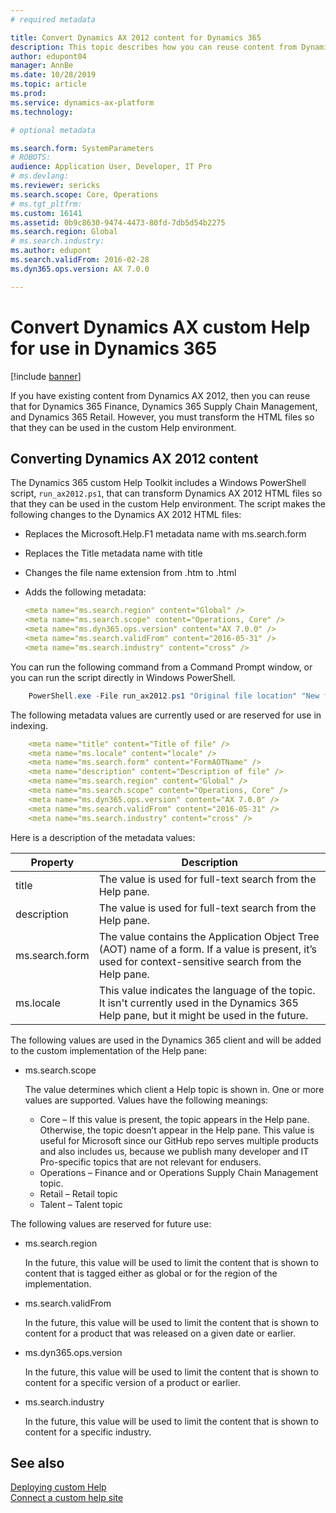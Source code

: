 ```yaml
---
# required metadata

title: Convert Dynamics AX 2012 content for Dynamics 365
description: This topic describes how you can reuse content from Dynamics AX for your Dynamics 365 solution. 
author: edupont04
manager: AnnBe
ms.date: 10/28/2019
ms.topic: article
ms.prod: 
ms.service: dynamics-ax-platform
ms.technology: 

# optional metadata

ms.search.form: SystemParameters
# ROBOTS: 
audience: Application User, Developer, IT Pro
# ms.devlang: 
ms.reviewer: sericks
ms.search.scope: Core, Operations
# ms.tgt_pltfrm: 
ms.custom: 16141
ms.assetid: 0b9c8630-9474-4473-80fd-7db5d54b2275
ms.search.region: Global
# ms.search.industry: 
ms.author: edupont
ms.search.validFrom: 2016-02-28
ms.dyn365.ops.version: AX 7.0.0

---
```


# Convert Dynamics AX custom Help for use in Dynamics 365

[!include [banner](../includes/banner.md)]

If you have existing content from Dynamics AX 2012, then you can reuse that for Dynamics 365 Finance, Dynamics 365 Supply Chain Management, and Dynamics 365 Retail. However, you must transform the HTML files so that they can be used in the custom Help environment.  

## Converting Dynamics AX 2012 content

The Dynamics 365 custom Help Toolkit includes a Windows PowerShell script, ```run_ax2012.ps1```, that can transform Dynamics AX 2012 HTML files so that they can be used in the custom Help environment. The script makes the following changes to the Dynamics AX 2012 HTML files:  

- Replaces the Microsoft.Help.F1 metadata name with ms.search.form  

- Replaces the Title metadata name with title  

- Changes the file name extension from .htm to .html  

- Adds the following metadata:  

    ```yaml
    <meta name="ms.search.region" content="Global" />  
    <meta name="ms.search.scope" content="Operations, Core" />  
    <meta name="ms.dyn365.ops.version" content="AX 7.0.0" />  
    <meta name="ms.search.validFrom" content="2016-05-31" />  
    <meta name="ms.search.industry" content="cross" />  
    ```

You can run the following command from a Command Prompt window, or you can run the script directly in Windows PowerShell.  

```powershell
    PowerShell.exe -File run_ax2012.ps1 "Original file location" "New file location"  
```

The following metadata values are currently used or are reserved for use in indexing.  

```yaml
    <meta name="title" content="Title of file" />  
    <meta name="ms.locale" content="locale" />  
    <meta name="ms.search.form" content="FormAOTName" />  
    <meta name="description" content="Description of file" />  
    <meta name="ms.search.region" content="Global" />  
    <meta name="ms.search.scope" content="Operations, Core" />  
    <meta name="ms.dyn365.ops.version" content="AX 7.0.0" />  
    <meta name="ms.search.validFrom" content="2016-05-31" />  
    <meta name="ms.search.industry" content="cross" />  
```

Here is a description of the metadata values:  

|Property  |Description  |
|----------|-------------|
|title | The value is used for full-text search from the Help pane. |
|description  | The value is used for full-text search from the Help pane.  |
|ms.search.form | The value contains the Application Object Tree (AOT) name of a form. If a value is present, it’s used for context-sensitive search from the Help pane. |
|ms.locale |This value indicates the language of the topic. It isn't currently used in the Dynamics 365 Help pane, but it might be used in the future.   |

The following values are used in the Dynamics 365 client and will be added to the custom implementation of the Help pane:  

- ms.search.scope

    The value determines which client a Help topic is shown in. One or more values are supported.
    Values have the following meanings:

    - Core – If this value is present, the topic appears in the Help pane. Otherwise, the topic doesn’t appear in the Help pane. This value is useful for Microsoft since our GitHub repo serves multiple products and also includes us, because we publish many developer and IT Pro-specific topics that are not relevant for endusers.
    - Operations – Finance and or Operations Supply Chain Management topic.
    - Retail – Retail topic
    - Talent – Talent topic

The following values are reserved for future use:

- ms.search.region

    In the future, this value will be used to limit the content that is shown to content that is tagged either as global or for the region of the implementation.
- ms.search.validFrom

    In the future, this value will be used to limit the content that is shown to content for a product that was released on a given date or earlier.
- ms.dyn365.ops.version

    In the future, this value will be used to limit the content that is shown to content for a specific version of a product or earlier.

- ms.search.industry

    In the future, this value will be used to limit the content that is shown to content for a specific industry.

## See also

[Deploying custom Help](deploy.md)  
[Connect a custom help site](../../fin-ops/get-started/help-custom.md)  